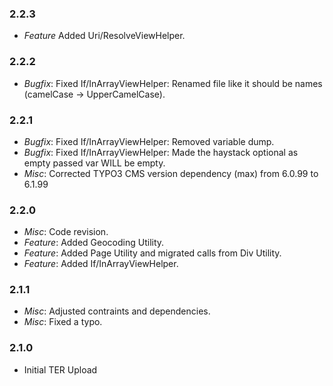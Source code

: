 ### 2.2.3

* _Feature_ Added Uri/ResolveViewHelper.

### 2.2.2

* _Bugfix_: Fixed If/InArrayViewHelper: Renamed file like it should be names (camelCase -> UpperCamelCase).

### 2.2.1

* _Bugfix_: Fixed If/InArrayViewHelper: Removed variable dump.
* _Bugfix_: Fixed If/InArrayViewHelper: Made the haystack optional as empty passed var WILL be empty.
* _Misc_: Corrected TYPO3 CMS version dependency (max) from 6.0.99 to 6.1.99

### 2.2.0

* _Misc_: Code revision.
* _Feature_: Added Geocoding Utility.
* _Feature_: Added Page Utility and migrated calls from Div Utility.
* _Feature_: Added If/InArrayViewHelper.

### 2.1.1

* _Misc_: Adjusted contraints and dependencies.
* _Misc_: Fixed a typo.

### 2.1.0

* Initial TER Upload